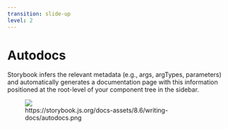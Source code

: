 ```yaml
---
transition: slide-up
level: 2
---
```


# Autodocs

Storybook infers the relevant metadata (e.g., args, argTypes, parameters) and automatically generates a documentation page with this information positioned at the root-level of your component tree in the sidebar.

<figure>
  <img src="/documentation/autodocs.png"/>
  <figcaption>https://storybook.js.org/docs-assets/8.6/writing-docs/autodocs.png</figcaption>
</figure>

<style>
  figure {
    width: 85%
  }
</style>
